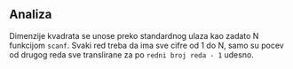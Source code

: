 ## Analiza

Dimenzije kvadrata se unose preko standardnog ulaza kao zadato N funkcijom `scanf`. Svaki red treba da ima sve cifre od 1 do N, samo su pocev od drugog reda sve translirane za po `redni broj reda - 1` udesno.
